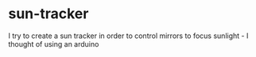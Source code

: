 # sun-tracker
I try to create a sun tracker in order to control mirrors to focus sunlight - I thought of using an arduino
